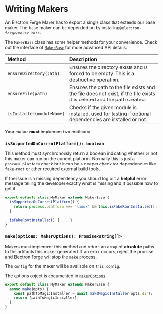 # Writing Makers

An Electron Forge Maker has to export a single class that extends our base maker. The base maker can be depended on by installing`@electron-forge/maker-base`.

The `MakerBase` class has some helper methods for your convenience. Check out the interface of [`MakerBase`](https://js.electronforge.io/classes/_electron_forge_maker_base.MakerBase.html) for more advanced API details.

| Method | Description |
| :--- | :--- |
| `ensureDirectory(path)` | Ensures the directory exists and is forced to be empty.  This is a destructive operation. |
| `ensureFile(path)` | Ensures the path to the file exists and the file does not exist, if the file exists it is deleted and the path created. |
| `isInstalled(moduleName)` | Checks if the given module is installed, used for testing if optional dependencies are installed or not. |

Your maker **must** implement two methods:

### `isSupportedOnCurrentPlatform(): boolean`

This method must synchronously return a boolean indicating whether or not this maker can run on the current platform. Normally this is just a `process.platform` check but it can be a deeper check for dependencies like `fake-root` or other required external build tools.

If the issue is a missing dependency you should log out a **helpful** error message telling the developer exactly what is missing and if possible how to get it.

```javascript
export default class MyMaker extends MakerBase {
  isSupportedOnCurrentPlatform() {
    return process.platform === 'linux' && this.isFakeRootInstalled();
  }
  
  isFakeRootInstalled() { ... }
}
```

### `make(options: MakerOptions): Promise<string[]>`

Makers must implement this method and return an array of **absolute** paths to the artifacts this maker generated. If an error occurs, reject the promise and Electron Forge will stop the `make` process.

The `config` for the maker will be available on `this.config`.

The options object is documented in [`MakerOptions`](https://js.electronforge.io/interfaces/_electron_forge_maker_base.MakerOptions.html).

```javascript
export default class MyMaker extends MakerBase {
  async make(opts) {
    const pathToMagicInstaller = await makeMagicInstaller(opts.dir);
    return [pathToMagicInstaller];
  }
}
```

